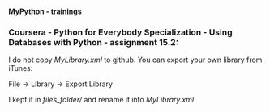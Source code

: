 #### MyPython - trainings

### Coursera - Python for Everybody Specialization - Using Databases with Python - assignment 15.2:

I do not copy *MyLibrary.xml* to github.
You can export your own library from iTunes:

File -> Library -> Export Library

I kept it in *files_folder/* and rename it into
*MyLibrary.xml*
